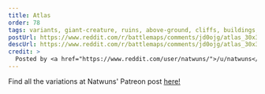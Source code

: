 ```yaml
---
title: Atlas
order: 78
tags: variants, giant-creature, ruins, above-ground, cliffs, buildings, dead-trees, day, variant:glow, variant:fog, variant:rain, variant:wintery, variant:village, artist:natwuns
postUrl: https://www.reddit.com/r/battlemaps/comments/jd0ojg/atlas_30x39/
descUrl: https://www.reddit.com/r/battlemaps/comments/jd0ojg/atlas_30x39/g94mfff/
credit: >
  Posted by <a href="https://www.reddit.com/user/natwuns/">/u/natwuns</a> to <a href="https://www.reddit.com/r/battlemaps/">/r/battlemaps</a> in Oct, 2020. <br/> Please support the artist on <a href="https://www.patreon.com/natwuns">Patreon</a>, as well as follow them on <a href="https://twitter.com/natwuns">Twitter</a>, <a href="https://www.instagram.com/natwuns/">Instagram</a>
---
```

Find all the variations at Natwuns' Patreon post <a href="https://www.patreon.com/posts/42857769" title="Atlas by Natwuns on Patreon">here!</a>
